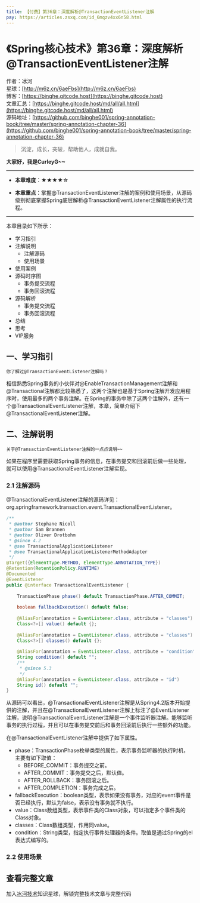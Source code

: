 ```yaml
---
title: 【付费】第36章：深度解析@TransactionEventListener注解
pay: https://articles.zsxq.com/id_6mqzv4xx6n58.html
---
```


# 《Spring核心技术》第36章：深度解析@TransactionEventListener注解

作者：冰河
<br/>星球：[http://m6z.cn/6aeFbs](http://m6z.cn/6aeFbs)
<br/>博客：[https://binghe.gitcode.host](https://binghe.gitcode.host)
<br/>文章汇总：[https://binghe.gitcode.host/md/all/all.html](https://binghe.gitcode.host/md/all/all.html)
<br/>源码地址：[https://github.com/binghe001/spring-annotation-book/tree/master/spring-annotation-chapter-36](https://github.com/binghe001/spring-annotation-book/tree/master/spring-annotation-chapter-36)

> 沉淀，成长，突破，帮助他人，成就自我。

**大家好，我是CurleyG~~**

------

* **本章难度**：★★★★☆

* **本章重点**：掌握@TransactionEventListener注解的案例和使用场景，从源码级别彻底掌握Spring底层解析@TransactionEventListener注解属性的执行流程。

------

本章目录如下所示：

* 学习指引
* 注解说明
  * 注解源码
  * 使用场景
* 使用案例
* 源码时序图
  * 事务提交流程
  * 事务回滚流程
* 源码解析
  * 事务提交流程
  * 事务回滚流程
* 总结
* 思考
* VIP服务

## 一、学习指引

`你了解过@TransactionEventListener注解吗？`

相信熟悉Spring事务的小伙伴对@EnableTransactionManagement注解和@Transactional注解都比较熟悉了，这两个注解也是基于Spring注解开发应用程序时，使用最多的两个事务注解。在Spring的事务中除了这两个注解外，还有一个@TransactionalEventListener注解，本章，简单介绍下@TransactionalEventListener注解。

## 二、注解说明

`关于@TransactionEventListener注解的一点点说明~~`

如果在程序里需要获取Spring事务的信息，在事务提交和回滚前后做一些处理，就可以使用@TransactionalEventListener注解实现。

### 2.1 注解源码

 @TransactionalEventListener注解的源码详见：org.springframework.transaction.event.TransactionalEventListener。

```java
/**
 * @author Stephane Nicoll
 * @author Sam Brannen
 * @author Oliver Drotbohm
 * @since 4.2
 * @see TransactionalApplicationListener
 * @see TransactionalApplicationListenerMethodAdapter
 */
@Target({ElementType.METHOD, ElementType.ANNOTATION_TYPE})
@Retention(RetentionPolicy.RUNTIME)
@Documented
@EventListener
public @interface TransactionalEventListener {
    
	TransactionPhase phase() default TransactionPhase.AFTER_COMMIT;
    
	boolean fallbackExecution() default false;
    
	@AliasFor(annotation = EventListener.class, attribute = "classes")
	Class<?>[] value() default {};
    
	@AliasFor(annotation = EventListener.class, attribute = "classes")
	Class<?>[] classes() default {};
    
	@AliasFor(annotation = EventListener.class, attribute = "condition")
	String condition() default "";
	/**
	 * @since 5.3
	 */
	@AliasFor(annotation = EventListener.class, attribute = "id")
	String id() default "";
}
```

从源码可以看出，@TransactionalEventListener注解是从Spring4.2版本开始提供的注解，并且在@TransactionalEventListener注解上标注了@EventListener注解，说明@TransactionalEventListener注解是一个事件监听器注解。能够监听事务的执行过程，并且可以在事务提交前后和事务回滚前后执行一些额外的功能。

在@TransactionalEventListener注解中提供了如下属性。

* phase：TransactionPhase枚举类型的属性，表示事务监听器的执行时机，主要有如下取值：
  * BEFORE_COMMIT：事务提交之前。
  * AFTER_COMMIT：事务提交之后，默认值。
  * AFTER_ROLLBACK：事务回滚之后。
  * AFTER_COMPLETION：事务完成之后。
* fallbackExecution：boolean类型，表示如果没有事务，对应的event事件是否已经执行，默认为false，表示没有事务就不执行。
* value：Class数组类型，表示事件类的Class对象，可以指定多个事件类的Class对象。
* classes：Class数组类型，作用同value。
* condition：String类型，指定执行事件处理器的条件。取值是通过Spring的el表达式编写的。

### 2.2 使用场景


## 查看完整文章

加入[冰河技术](http://m6z.cn/6aeFbs)知识星球，解锁完整技术文章与完整代码



